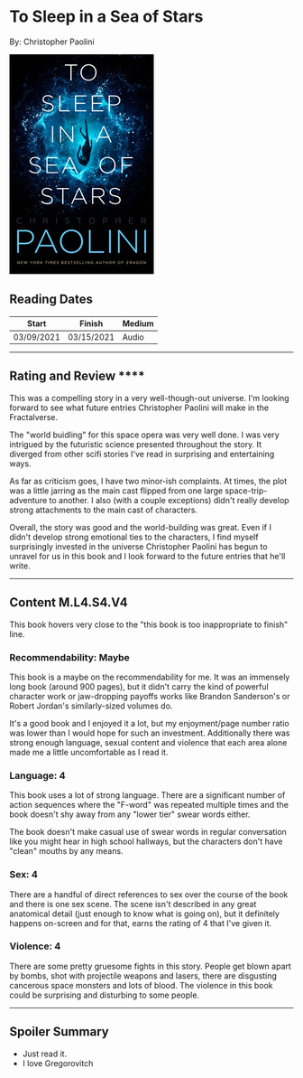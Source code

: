 # To Sleep in a Sea of Stars
By: Christopher Paolini

![To Sleep in a Sea of Stars cover](../Covers/ToSleepInASeaOfStars.jpg)

## Reading Dates
| Start | Finish | Medium |
| ---------- | ---------- | ----- |
| 03/09/2021 | 03/15/2021 | Audio |

---

## Rating and Review ****
This was a compelling story in a very well-though-out universe. I'm looking forward to see what future entries Christopher Paolini will make in the Fractalverse.

The "world buidling" for this space opera was very well done. I was very intrigued by the futuristic science presented throughout the story. It diverged from other scifi stories I've read in surprising and entertaining ways. 

As far as criticism goes, I have two minor-ish complaints. At times, the plot was a little jarring as the main cast flipped from one large space-trip-adventure to another. I also (with a couple exceptions) didn't really develop strong attachments to the main cast of characters.

Overall, the story was good and the world-building was great. Even if I didn't develop strong emotional ties to the characters, I find myself surprisingly invested in the universe Christopher Paolini has begun to unravel for us in this book and I look forward to the future entries that he'll write.

---

## Content M.L4.S4.V4
This book hovers very close to the "this book is too inappropriate to finish" line.

### Recommendability: Maybe
This book is a maybe on the recommendability for me. It was an immensely long book (around 900 pages), but it didn't carry the kind of powerful character work or jaw-dropping payoffs works like Brandon Sanderson's or Robert Jordan's similarly-sized volumes do. 

It's a good book and I enjoyed it a lot, but my enjoyment/page number ratio was lower than I would hope for such an investment. Additionally there was strong enough language, sexual content and violence that each area alone made me a little uncomfortable as I read it.

### Language: 4
This book uses a lot of strong language. There are a significant number of action sequences where the "F-word" was repeated multiple times and the book doesn't shy away from any "lower tier" swear words either. 

The book doesn't make casual use of swear words in regular conversation like you might hear in high school hallways, but the characters don't have "clean" mouths by any means.

### Sex: 4
There are a handful of direct references to sex over the course of the book and there is one sex scene. The scene isn't described in any great anatomical detail (just enough to know what is going on), but it definitely happens on-screen and for that, earns the rating of 4 that I've given it.

### Violence: 4
There are some pretty gruesome fights in this story. People get blown apart by bombs, shot with projectile weapons and lasers, there are disgusting cancerous space monsters and lots of blood. The violence in this book could be surprising and disturbing to some people.

---
## Spoiler Summary
* Just read it. 
* I love Gregorovitch